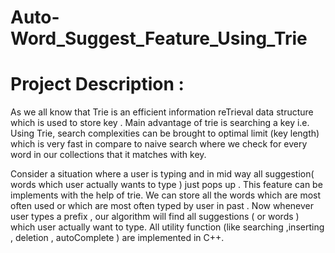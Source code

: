 # Auto-Word_Suggest_Feature_Using_Trie

# Project Description :
As we all know that Trie is an efficient information reTrieval data structure which is used to store key . Main advantage of trie is searching a key i.e. Using Trie, search complexities can be brought to optimal limit (key length) which is very fast in compare to naive search where we check for every word in our collections that it matches with key.

Consider a situation where a user is typing and in mid way all suggestion( words which user actually wants to type ) just pops up . This feature can be implements with the help of trie. We can store all the words which are most often used or which are most often typed by user in past . Now whenever user types a prefix , our algorithm will find all suggestions ( or words ) which user actually want to type. All utility function (like searching ,inserting , deletion , autoComplete ) are implemented in C++.
